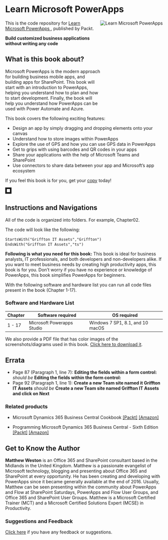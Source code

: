 # Learn Microsoft PowerApps 

<a href="https://www.packtpub.com/programming/learn-microsoft-powerapps?utm_source=github&utm_medium=repository&utm_campaign="><img src="https://www.packtpub.com/media/catalog/product/cache/e4d64343b1bc593f1c5348fe05efa4a6/9/7/9781789805826-original.png" alt="Learn Microsoft PowerApps " height="256px" align="right"></a>

This is the code repository for [Learn Microsoft PowerApps ](https://www.packtpub.com/programming/learn-microsoft-powerapps?utm_source=github&utm_medium=repository&utm_campaign=), published by Packt.

**Build customized business applications without writing any code**

## What is this book about?
Microsoft PowerApps is the modern approach for building business mobile apps, and building apps for SharePoint. This book will start with an introduction to PowerApps, helping you understand how to plan and how to start development. Finally, the book will help you understand how PowerApps can be used with Power Automate and Azure.

This book covers the following exciting features:
* Design an app by simply dragging and dropping elements onto your canvas
* Understand how to store images within PowerApps
* Explore the use of GPS and how you can use GPS data in PowerApps
* Get to grips with using barcodes and QR codes in your apps
* Share your applications with the help of Microsoft Teams and SharePoint
* Use connectors to share data between your app and Microsoft’s app ecosystem

If you feel this book is for you, get your [copy](https://www.amazon.com/dp/1789805821) today!

<a href="https://www.packtpub.com/?utm_source=github&utm_medium=banner&utm_campaign=GitHubBanner"><img src="https://raw.githubusercontent.com/PacktPublishing/GitHub/master/GitHub.png" 
alt="https://www.packtpub.com/" border="5" /></a>

## Instructions and Navigations
All of the code is organized into folders. For example, Chapter02.

The code will look like the following:
```
StartsWith("Griffton IT Assets","Griffton")
EndsWith("Griffton IT Assets","ts")
```

**Following is what you need for this book:**
This book is ideal for business analysts, IT professionals, and both developers and non-developers alike. If you want to meet business needs by creating high productivity apps, this book is for you. Don’t worry if you have no experience or knowledge of PowerApps, this book simplifies PowerApps for beginners.

With the following software and hardware list you can run all code files present in the book (Chapter 1-17).
### Software and Hardware List
| Chapter | Software required | OS required |
| -------- | ------------------------------------ | ----------------------------------- |
| 1 - 17 | Microsoft Powerapps Studio | Windows 7 SP1, 8.1, and 10 macOS |


We also provide a PDF file that has color images of the screenshots/diagrams used in this book. [Click here to download it](https://static.packt-cdn.com/downloads/9781789805826_ColorImages.pdf).

## Errata
* Page 87 (Paragraph 1, line 7): **Editing the fields within a form control:** _should be_ **Editing the fields within the form control:**
* Page 92 (Paragraph 1, line 1): **Create a new Team site named it Griffton IT Assets** _should be_ **Create a new Team site named Griffton IT Assets and click on Next**

### Related products
* Microsoft Dynamics 365 Business Central Cookbook  [[Packt]](https://www.packtpub.com/in/business-other/microsoft-dynamics-365-business-central-cookbook?utm_source=github&utm_medium=repository&utm_campaign=) [[Amazon]](https://www.amazon.com/dp/1789958547)

* Programming Microsoft Dynamics 365 Business Central - Sixth Edition  [[Packt]](https://www.packtpub.com/in/application-development/programming-microsoft-dynamics-365-business-central-sixth-edition?utm_source=github&utm_medium=repository&utm_campaign=) [[Amazon]](https://www.amazon.com/dp/1789137799)

## Get to Know the Author
**Matthew Weston**
is an Office 365 and SharePoint consultant based in the Midlands in the United Kingdom. Matthew is a passionate evangelist of Microsoft technology, blogging and presenting about Office 365 and SharePoint at every opportunity. He has been creating and developing with PowerApps since it became generally available at the end of 2016. Usually, Matthew can be seen presenting within the community about PowerApps and Flow at SharePoint Saturdays, PowerApps and Flow User Groups, and Office 365 and SharePoint User Groups. Matthew is a Microsoft Certified Trainer (MCT) and a Microsoft Certified Solutions Expert (MCSE) in Productivity.

### Suggestions and Feedback
[Click here](https://docs.google.com/forms/d/e/1FAIpQLSdy7dATC6QmEL81FIUuymZ0Wy9vH1jHkvpY57OiMeKGqib_Ow/viewform) if you have any feedback or suggestions.
